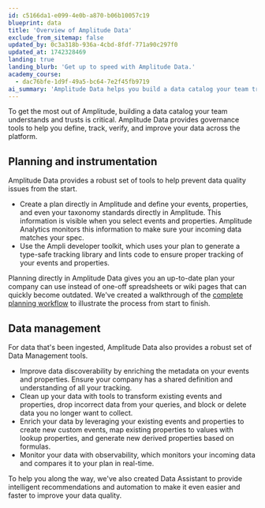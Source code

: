 ```yaml
---
id: c5166da1-e099-4e0b-a870-b06b10057c19
blueprint: data
title: 'Overview of Amplitude Data'
exclude_from_sitemap: false
updated_by: 0c3a318b-936a-4cbd-8fdf-771a90c297f0
updated_at: 1742328469
landing: true
landing_blurb: 'Get up to speed with Amplitude Data.'
academy_course:
  - dac76bfe-1d9f-49a5-bc64-7e2f45fb9719
ai_summary: 'Amplitude Data helps you build a data catalog your team trusts. Plan and define events, properties, taxonomy in Amplitude. Use the Ampli developer toolkit for proper tracking. Manage data with tools for discoverability, cleaning up, enriching, and monitoring. Data Assistant offers recommendations and automation to enhance data quality.'
---
```

To get the most out of Amplitude, building a data catalog your team understands and trusts is critical. Amplitude Data provides governance tools to help you define, track, verify, and improve your data across the platform.

## Planning and instrumentation

Amplitude Data provides a robust set of tools to help prevent data quality issues from the start.

* Create a plan directly in Amplitude and define your events, properties, and even your taxonomy standards directly in Amplitude. This information is visible when you select events and properties. Amplitude Analytics monitors this information to make sure your incoming data matches your spec.
* Use the Ampli developer toolkit, which uses your plan to generate a type-safe tracking library and lints code to ensure proper tracking of your events and properties.

Planning directly in Amplitude Data gives you an up-to-date plan your company can use instead of one-off spreadsheets or wiki pages that can quickly become outdated. We've created a walkthrough of the [complete planning workflow](/docs/data/data-planning-workflow) to illustrate the process from start to finish.

## Data management

For data that's been ingested, Amplitude Data also provides a robust set of Data Management tools.

* Improve data discoverability by enriching the metadata on your events and properties. Ensure your company has a shared definition and understanding of all your tracking.
* Clean up your data with tools to transform existing events and properties, drop incorrect data from your queries, and block or delete data you no longer want to collect.
* Enrich your data by leveraging your existing events and properties to create new custom events, map existing properties to values with lookup properties, and generate new derived properties based on formulas.
* Monitor your data with observability, which monitors your incoming data and compares it to your plan in real-time.

To help you along the way, we've also created Data Assistant to provide intelligent recommendations and automation to make it even easier and faster to improve your data quality.